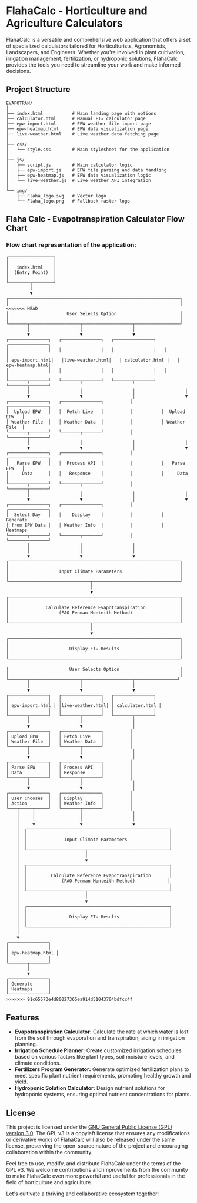 <!-- @format -->

# FlahaCalc - Horticulture and Agriculture Calculators

FlahaCalc is a versatile and comprehensive web application that offers a set of specialized calculators tailored for Horticulturists, Agronomists, Landscapers, and Engineers. Whether you're involved in plant cultivation, irrigation management, fertilization, or hydroponic solutions, FlahaCalc provides the tools you need to streamline your work and make informed decisions.

## Project Structure

```
EVAPOTRAN/
│
├── index.html           # Main landing page with options
├── calculator.html      # Manual ET₀ calculator page
├── epw-import.html      # EPW weather file import page
├── epw-heatmap.html     # EPW data visualization page
├── live-weather.html    # Live weather data fetching page
│
├── css/
│   └── style.css        # Main stylesheet for the application
│
├── js/
│   ├── script.js        # Main calculator logic
│   ├── epw-import.js    # EPW file parsing and data handling
│   ├── epw-heatmap.js   # EPW data visualization logic
│   └── live-weather.js  # Live weather API integration
│
└── img/
    ├── Flaha_logo.svg   # Vector logo
    └── Flaha_logo.png   # Fallback raster logo
```

## Flaha Calc - Evapotranspiration Calculator Flow Chart

### Flow chart representation of the application:

```
┌─────────────────┐
│                 │
│   index.html    │
│  (Entry Point)  │
│                 │
└────────┬────────┘
         │
         ▼
┌─────────────────────────────────────────────────────────────────┐
│                                                                 │
<<<<<<< HEAD
│                      User Selects Option                        │
│                                                                 │
└───────┬───────────────────┬───────────────────┬─────────────────┘
        │                   │                   │
        ▼                   ▼                   ▼
┌───────────────┐   ┌───────────────┐   ┌───────────────┐   ┌───────────────┐
│               │   │               │   │               │   │               │
│ epw-import.html│   │live-weather.html│   │ calculator.html │   │ epw-heatmap.html│
│               │   │               │   │               │   │               │
└───────┬───────┘   └───────┬───────┘   └───────┬───────┘   └───────┬───────┘
        │                   │                   │                   │
        ▼                   ▼                   │                   ▼
┌───────────────┐   ┌───────────────┐          │           ┌───────────────┐
│  Upload EPW   │   │  Fetch Live   │          │           │  Upload EPW   │
│ Weather File  │   │ Weather Data  │          │           │ Weather File  │
└───────┬───────┘   └───────┬───────┘          │           └───────┬───────┘
        │                   │                   │                   │
        ▼                   ▼                   │                   ▼
┌───────────────┐   ┌───────────────┐          │           ┌───────────────┐
│   Parse EPW   │   │  Process API  │          │           │   Parse EPW   │
│     Data      │   │   Response    │          │           │     Data      │
└───────┬───────┘   └───────┬───────┘          │           └───────┬───────┘
        │                   │                   │                   │
        ▼                   ▼                   │                   ▼
┌───────────────┐   ┌───────────────┐          │           ┌───────────────┐
│  Select Day   │   │    Display    │          │           │   Generate    │
│ from EPW Data │   │ Weather Info  │          │           │   Heatmaps    │
└───────┬───────┘   └───────┬───────┘          │           └───────────────┘
        │                   │                   │
        │                   │                   │
        ▼                   ▼                   ▼
┌─────────────────────────────────────────────────────────────────┐
│                                                                 │
│                   Input Climate Parameters                      │
│                                                                 │
└───────────────────────────────┬─────────────────────────────────┘
                                │
                                ▼
┌─────────────────────────────────────────────────────────────────┐
│                                                                 │
│              Calculate Reference Evapotranspiration             │
│                   (FAO Penman-Monteith Method)                  │
│                                                                 │
└───────────────────────────────┬─────────────────────────────────┘
                                │
                                ▼
┌─────────────────────────────────────────────────────────────────┐
│                                                                 │
│                       Display ET₀ Results                       │
│                                                                 │
└─────────────────────────────────────────────────────────────────┘
```

```
│                       User Selects Option                       │
│                                                                 │
└───────┬───────────────────┬───────────────────┬────────────────┘
        │                   │                   │
        ▼                   ▼                   ▼
┌───────────────┐   ┌───────────────┐   ┌───────────────┐
│               │   │               │   │               │
│ epw-import.html │ │live-weather.html│ │ calculator.html │
│               │   │               │   │               │
└───────┬───────┘   └───────┬───────┘   └───────┬───────┘
        │                   │                   │
        ▼                   ▼                   │
┌───────────────┐   ┌───────────────┐          │
│ Upload EPW    │   │ Fetch Live    │          │
│ Weather File  │   │ Weather Data  │          │
└───────┬───────┘   └───────┬───────┘          │
        │                   │                   │
        ▼                   ▼                   │
┌───────────────┐   ┌───────────────┐          │
│ Parse EPW     │   │ Process API   │          │
│ Data          │   │ Response      │          │
└───────┬───────┘   └───────┬───────┘          │
        │                   │                   │
        ▼                   ▼                   │
┌───────────────┐   ┌───────────────┐          │
│ User Chooses  │   │ Display       │          │
│ Action        │   │ Weather Info  │          │
└───┬─────┬─────┘   └───────┬───────┘          │
    │     │                 │                   │
    │     │                 │                   │
    │     ▼                 ▼                   ▼
    │  ┌──────────────────────────────────────────────────────┐
    │  │                                                      │
    │  │              Input Climate Parameters                │
    │  │                                                      │
    │  └──────────────────────┬───────────────────────────────┘
    │                         │
    │                         ▼
    │  ┌──────────────────────────────────────────────────────┐
    │  │                                                      │
    │  │         Calculate Reference Evapotranspiration       │
    │  │             (FAO Penman-Monteith Method)            │
    │  │                                                      │
    │  └──────────────────────┬───────────────────────────────┘
    │                         │
    │                         ▼
    │  ┌──────────────────────────────────────────────────────┐
    │  │                                                      │
    │  │                Display ET₀ Results                   │
    │  │                                                      │
    │  └──────────────────────────────────────────────────────┘
    │
    ▼
┌───────────────┐
│               │
│ epw-heatmap.html │
│               │
└───────┬───────┘
        │
        ▼
┌───────────────┐
│ Generate      │
│ Heatmaps      │
└───────────────┘
>>>>>>> 91c65573e4d80027365ea914d51043704bdfcc4f
```

## Features

- **Evapotranspiration Calculator:** Calculate the rate at which water is lost from the soil through evaporation and transpiration, aiding in irrigation planning.
- **Irrigation Schedule Planner:** Create customized irrigation schedules based on various factors like plant types, soil moisture levels, and climate conditions.
- **Fertilizers Program Generator:** Generate optimized fertilization plans to meet specific plant nutrient requirements, promoting healthy growth and yield.
- **Hydroponic Solution Calculator:** Design nutrient solutions for hydroponic systems, ensuring optimal nutrient concentrations for plants.

## License

This project is licensed under the [GNU General Public License (GPL) version 3.0](https://www.gnu.org/licenses/gpl-3.0.en.html). The GPL v3 is a copyleft license that ensures any modifications or derivative works of FlahaCalc will also be released under the same license, preserving the open-source nature of the project and encouraging collaboration within the community.

Feel free to use, modify, and distribute FlahaCalc under the terms of the GPL v3. We welcome contributions and improvements from the community to make FlahaCalc even more powerful and useful for professionals in the field of horticulture and agriculture.

Let's cultivate a thriving and collaborative ecosystem together!
